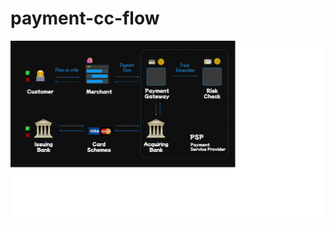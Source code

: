 # payment-cc-flow
![alt text](https://github.com/mahesh-dilhan/payment-cc-flow/blob/main/payment-system-flow.png)
